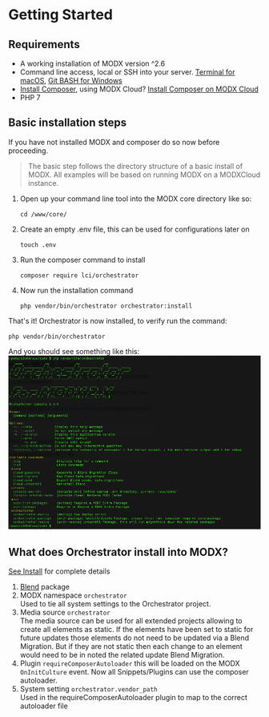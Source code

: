 # Getting Started

## Requirements

- A working installation of MODX version ^2.6
- Command line access, local or SSH into your server. [Terminal for macOS](https://support.apple.com/guide/terminal/welcome/mac), [Git BASH for Windows](https://gitforwindows.org/)
- [Install Composer](https://getcomposer.org/doc/00-intro.md), using MODX Cloud? [Install Composer on MODX Cloud](https://support.modx.com/hc/en-us/articles/221296007-Composer)
- PHP 7

## Basic installation steps

If you have not installed MODX and composer do so now before proceeding.

> The basic step follows the directory structure of a basic install of MODX. All examples will be based on running MODX on a MODXCloud instance.  

1. Open up your command line tool into the MODX core directory like so:  
    ```  
    cd /www/core/  
    ```
2. Create an empty .env file, this can be used for configurations later on  
    ```
    touch .env   
    ```
3. Run the composer command to install  
    ``` 
    composer require lci/orchestrator
    ```
4. Now run the installation command  
    ```
    php vendor/bin/orchestrator orchestrator:install
    ```

That's it! Orchestrator is now installed, to verify run the command:
``` 
php vendor/bin/orchestrator
```
And you should see something like this:
![Orchestrator installed!](/images/successful-installed.png)


## What does Orchestrator install into MODX?

[See Install](https://github.com/LippertComponents/Orchestrator/blob/master/src/database/migrations/InstallOrchestrator.php) for complete details

1. [Blend](https://github.com/LippertComponents/Blend) package
2. MODX namespace `orchestrator`  
Used to tie all system settings to the Orchestrator project.
3. Media source `orchestrator`  
The media source can be used for all extended projects allowing to create all elements as static. If the elements have 
been set to static for future updates those elements do not need to be updated via a Blend Migration. But if they are not 
static then each change to an element would need to be in noted the related update Blend Migration.
4. Plugin `requireComposerAutoloader` this will be loaded on the MODX `OnInitCulture` event. Now all Snippets/Plugins can use the composer
autoloader.
5. System setting `orchestrator.vendor_path`  
Used in the requireComposerAutoloader plugin to map to the correct autoloader file
